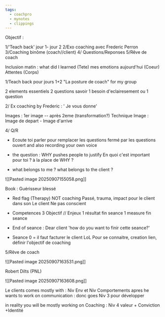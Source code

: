 ```yaml
---
tags:
  - coachpro
  - mynotes
  - clippings
---
```

Objectif :

1/'Teach back' jour 1- jour 2
2/Exo coaching avec Frederic Perron
3/Coaching binôme (coach//client)
4/ Questions/Reponses
5/Rêve de coach

Inclusion matin : 
what did I learned (Tete)
 mes emotions aujourd'hui (Coeur)
 Attentes (Corps)


1/Teach back pour jours 1+2
"La posture de coach" for my group

2 elements essentiels 
2 questions savoir 
1 besoin d'eclairesement ou 1 question

2/ Ex coaching by Frederic : ' Je vous donne'

Images :
1er image -- après 2eme (transformation?)
Technique Image : Image de depart - Image d'arrive 

4/ Q/R
- Ecoute toi parler 
pour remplacer les questions fermé par les questions ouvert
and also recording your own voice

- the question : WHY pushes people to justify
En quoi c'est important pour toi ? à la place de WHY ?

- what belongs to me ? what belongs to the client ?


![[Pasted image 20250907155058.png]]

Book : Guérisseur blessé
- Red flag (Therapy) NOT coaching
Passé, trauma, impact pour le client dans son 
Le client Ne pas conscient

- Competences 3
Objectif // Enjeux
1 résultat fin seance
1 measure fin seance

- End of seance : Dear client 'how do you want to finir cette seance?'
- Seance 0 = il faut facturer le client LoL
Pour se connaitre, creation lien, définir l'objectif de coaching


5/Rêve de coach


![[Pasted image 20250907163531.png]]

Robert Dilts (PNL)

![[Pasted image 20250907163608.png]]

Le clients comes mostly with :
Niv Env et Niv Comportements 
apres he wants to work on communication : donc goes Niv 3 pour développer 

in reality you will be mostly working on Coaching : Niv 4 valeur + Conviction +Identité 

